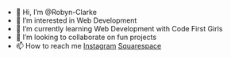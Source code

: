 - 👋 Hi, I’m @Robyn-Clarke
- 👀 I’m interested in Web Development
- 🌱 I’m currently learning Web Development with Code First Girls
- 💞️ I’m looking to collaborate on fun projects
- 📫 How to reach me [Instagram](https://www.instagram.com/robyn297/) <a href="https://www.instagram.com/robyn297/" target="_blank">Squarespace</a>

<!---
Robyn-Clarke/Robyn-Clarke is a ✨ special ✨ repository because its `README.md` (this file) appears on your GitHub profile.
You can click the Preview link to take a look at your changes.
--->
